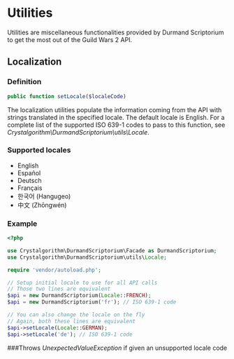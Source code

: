 Utilities
===
Utilities are miscellaneous functionalities provided by Durmand Scriptorium to get the most out of the Guild Wars 2 API.

Localization
---
### Definition
```php
public function setLocale($localeCode)
```

The localization utilities populate the information coming from the API with strings translated in the specified locale.  The default locale is English. For a complete list of the supported ISO 639-1 codes to pass to this function, see *Crystalgorithm\DurmandScriptorium\utils\Locale*.

### Supported locales
- English
- Español
- Deutsch
- Français
- 한국어 (Hangugeo)
- 中文 (Zhōngwén)

### Example
```php
<?php

use Crystalgorithm\DurmandScriptorium\Facade as DurmandScriptorium;
use Crystalgorithm\DurmandScriptorium\utils\Locale;

require 'vendor/autoload.php';

// Setup initial locale to use for all API calls
// Those two lines are equivalent
$api = new DurmandScriptorium(Locale::FRENCH);
$api = new DurmandScriptorium('fr'); // ISO 639-1 code

// You can also change the locale on the fly
// Again, both these lines are equivalent
$api->setLocale(Locale::GERMAN);
$api->setLocale('de'); // ISO 639-1 code
```
###Throws
*UnexpectedValueException* if given an unsupported locale code

